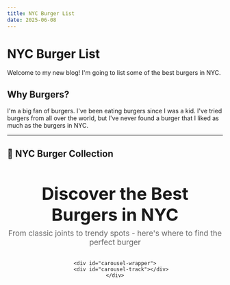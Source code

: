 ```yaml
---
title: NYC Burger List
date: 2025-06-08
---
```


# NYC Burger List

Welcome to my new blog! I'm going to list some of the best burgers in NYC.

## Why Burgers?

I'm a big fan of burgers. I've been eating burgers since I was a kid. I've tried burgers from all over the world, but I've never found a burger that I liked as much as the burgers in NYC.

---

## 🍔 NYC Burger Collection

<div id="burger-carousel-container">
    <div class="carousel-header">
        <h2>Discover the Best Burgers in NYC</h2>
        <p>From classic joints to trendy spots - here's where to find the perfect burger</p>
    </div>
    
    <div id="carousel-wrapper">
        <div id="carousel-track"></div>
    </div>
</div>

<script>
// Burger carousel with descriptions
const burgerData = [
    {
        image: 'Tezza-0231.JPG',
        title: 'Gotham Burger Social Club'
    },
    {
        image: 'Tezza-0284.JPG',
        title: 'Nowon'
    },
    {
        image: 'Tezza-0942.JPG',
        title: 'Emmy Squared Pizza'
    },
    {
        image: 'Tezza-9421.JPG',
        title: 'Nowon'
    },
    {
        image: 'Tezza-1465.JPG',
        title: 'Hamburger America'
    },
    {
        image: 'Tezza-3338.JPG',
        title: 'Au Cheval'
    },
    {
        image: 'Tezza-0086.JPG',
        title: 'Fairfax'
    },
    {
        image: 'Tezza-9197.JPG',
        title: 'Little Prince'
    },
    {
        image: 'Tezza-0464.JPG',
        title: 'Red Hook Tavern'
    },
    {
        image: 'Tezza-1410.JPG',
        title: 'Pastis'
    },
    {
        image: 'Tezza-1024.JPG',
        title: 'Minetta Tavern'
    },
    {
        image: 'Tezza-5873.JPG',
        title: '4 Charles'
    },
    {
        image: 'Tezza-6047.JPG',
        title: 'Lords'
    },
    {
        image: 'Tezza-7845.JPG',
        title: 'Monkey Bar'
    },
    {
        image: 'Tezza-8918.JPG',
        title: 'Rafs'
    },
    {
        image: 'Tezza-1667.JPG',
        title: 'NADC'
    },
    {
        image: 'Tezza-5703.JPG',
        title: 'Rolos'
    },
    {
        image: 'Tezza-4515.JPG',
        title: 'Virginias'
    }
];

let currentIndex = 0;
let carouselInterval;

function createCarousel() {
    const track = document.getElementById('carousel-track');
    
    // Create all images
    burgerData.forEach((burger, index) => {
        const slide = document.createElement('div');
        slide.className = 'carousel-slide';
        slide.innerHTML = `
            <div class="slide-content">
                <img src="/Site/images/${burger.image}" alt="${burger.title}" data-index="${index}">
                <div class="slide-overlay">
                    <h3>${burger.title}</h3>
                </div>
            </div>
        `;
        track.appendChild(slide);
    });
    
    // Duplicate images for infinite scroll
    burgerData.forEach((burger, index) => {
        const slide = document.createElement('div');
        slide.className = 'carousel-slide';
        slide.innerHTML = `
            <div class="slide-content">
                <img src="/Site/images/${burger.image}" alt="${burger.title}" data-index="${index}">
                <div class="slide-overlay">
                    <h3>${burger.title}</h3>
                </div>
            </div>
        `;
        track.appendChild(slide);
    });
    
    startCarousel();
}

function updateCarousel() {
    const track = document.getElementById('carousel-track');
    const slideWidth = 280; // Smaller slides for smoother flow
    
    if (currentIndex >= burgerData.length) {
        // Reset to beginning for seamless loop
        currentIndex = 0;
        track.style.transition = 'none';
        track.style.transform = `translateX(0px)`;
        setTimeout(() => {
            track.style.transition = 'transform 1.2s ease';
        }, 10);
    } else {
        track.style.transform = `translateX(-${currentIndex * slideWidth}px)`;
    }
}

function nextSlide() {
    currentIndex++;
    updateCarousel();
}

function startCarousel() {
    carouselInterval = setInterval(nextSlide, 2000); // Faster, smoother movement
}



// Initialize carousel when page loads
window.addEventListener('load', () => {
    createCarousel();
});
</script>

<style>
#burger-carousel-container {
    margin: 3rem 0;
    text-align: center;
}

.carousel-header {
    margin-bottom: 2rem;
}

.carousel-header h2 {
    font-size: 2.5rem;
    font-weight: 700;
    color: #1a1a1a;
    margin-bottom: 0.5rem;
}

.carousel-header p {
    font-size: 1.1rem;
    color: #666;
    max-width: 600px;
    margin: 0 auto;
}

#carousel-wrapper {
    position: relative;
    width: 100vw;
    height: 260px;
    margin-left: calc(-50vw + 50%);
    margin-right: calc(-50vw + 50%);
    overflow: hidden;
    background: linear-gradient(135deg, #f8f9fa 0%, #ffffff 50%, #f8f9fa 100%);
}

#carousel-track {
    display: flex;
    transition: transform 1.2s ease;
    height: 100%;
    gap: 15px;
    padding: 20px 0;
}

.carousel-slide {
    min-width: 280px;
    height: 220px;
    transition: all 0.4s ease;
    flex-shrink: 0;
    border-radius: 12px;
    overflow: hidden;
    box-shadow: 0 4px 20px rgba(0,0,0,0.1);
    position: relative;
}

.carousel-slide:hover {
    transform: translateY(-8px) scale(1.02);
    box-shadow: 0 12px 40px rgba(0,0,0,0.15);
}

.slide-content {
    position: relative;
    width: 100%;
    height: 100%;
}

.carousel-slide img {
    width: 100%;
    height: 100%;
    object-fit: cover;
    border-radius: 12px;
}

.slide-overlay {
    position: absolute;
    bottom: 0;
    left: 0;
    right: 0;
    background: linear-gradient(transparent, rgba(0,0,0,0.8));
    color: white;
    padding: 20px;
    transform: translateY(100%);
    transition: transform 0.3s ease;
}

.carousel-slide:hover .slide-overlay {
    transform: translateY(0);
}

.slide-overlay h3 {
    margin: 0;
    font-size: 1.1rem;
    font-weight: 600;
}




</style>

